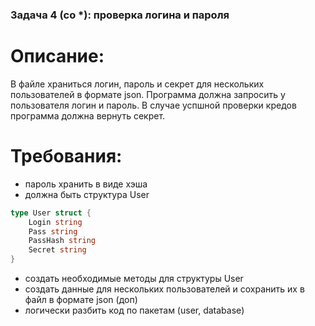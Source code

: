 ### Задача 4 (со *): проверка логина и пароля

# Описание:
В файле храниться логин, пароль и секрет для нескольких пользователей в формате json.
Программа должна запросить у пользователя логин и пароль. В случае успшной проверки кредов программа должна вернуть секрет.

# Требования:
- пароль хранить в виде хэша
- должна быть структура User
```go
type User struct {
    Login string
    Pass string
    PassHash string 
    Secret string
}
```
- создать необходимые методы для структуры User
- создать данные для нескольких пользователей и сохранить их в файл в формате json (доп)
- логически разбить код по пакетам (user, database)